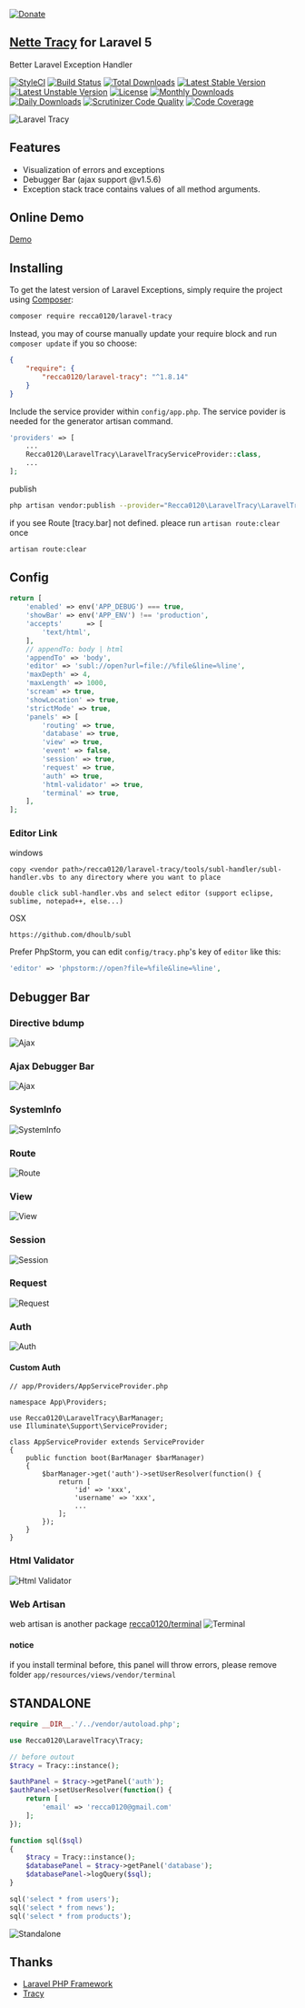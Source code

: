[![Donate](https://img.shields.io/badge/Donate-PayPal-green.svg)](https://www.paypal.com/cgi-bin/webscr?cmd=_s-xclick&hosted_button_id=YNNLC9V28YDPN)

## [Nette Tracy](https://github.com/nette/tracy.git) for Laravel 5

Better Laravel Exception Handler

[![StyleCI](https://styleci.io/repos/40661503/shield?style=flat)](https://styleci.io/repos/40661503)
[![Build Status](https://travis-ci.org/recca0120/laravel-tracy.svg)](https://travis-ci.org/recca0120/laravel-tracy)
[![Total Downloads](https://poser.pugx.org/recca0120/laravel-tracy/d/total.svg)](https://packagist.org/packages/recca0120/laravel-tracy)
[![Latest Stable Version](https://poser.pugx.org/recca0120/laravel-tracy/v/stable.svg)](https://packagist.org/packages/recca0120/laravel-tracy)
[![Latest Unstable Version](https://poser.pugx.org/recca0120/laravel-tracy/v/unstable.svg)](https://packagist.org/packages/recca0120/laravel-tracy)
[![License](https://poser.pugx.org/recca0120/laravel-tracy/license.svg)](https://packagist.org/packages/recca0120/laravel-tracy)
[![Monthly Downloads](https://poser.pugx.org/recca0120/laravel-tracy/d/monthly)](https://packagist.org/packages/recca0120/laravel-tracy)
[![Daily Downloads](https://poser.pugx.org/recca0120/laravel-tracy/d/daily)](https://packagist.org/packages/recca0120/laravel-tracy)
[![Scrutinizer Code Quality](https://scrutinizer-ci.com/g/recca0120/laravel-tracy/badges/quality-score.png?b=master)](https://scrutinizer-ci.com/g/recca0120/laravel-tracy/?branch=master)
[![Code Coverage](https://scrutinizer-ci.com/g/recca0120/laravel-tracy/badges/coverage.png?b=master)](https://scrutinizer-ci.com/g/recca0120/laravel-tracy/?branch=master)

![Laravel Tracy](https://user-images.githubusercontent.com/1390554/27463755-382577ac-57fc-11e7-87e5-80eb39db0683.png)

## Features
- Visualization of errors and exceptions
- Debugger Bar (ajax support @v1.5.6)
- Exception stack trace contains values of all method arguments.

## Online Demo
[Demo](https://cdn.rawgit.com/recca0120/laravel-tracy/master/docs/tracy-exception.html)

## Installing

To get the latest version of Laravel Exceptions, simply require the project using [Composer](https://getcomposer.org):

```bash
composer require recca0120/laravel-tracy
```

Instead, you may of course manually update your require block and run `composer update` if you so choose:

```json
{
    "require": {
        "recca0120/laravel-tracy": "^1.8.14"
    }
}
```

Include the service provider within `config/app.php`. The service povider is needed for the generator artisan command.

```php
'providers' => [
    ...
    Recca0120\LaravelTracy\LaravelTracyServiceProvider::class,
    ...
];
```

publish

```bash
php artisan vendor:publish --provider="Recca0120\LaravelTracy\LaravelTracyServiceProvider"
```

if you see Route [tracy.bar] not defined. pleace run `artisan route:clear` once

```bash
artisan route:clear
```

## Config
```php
return [
    'enabled' => env('APP_DEBUG') === true,
    'showBar' => env('APP_ENV') !== 'production',
    'accepts'      => [
        'text/html',
    ],
    // appendTo: body | html
    'appendTo' => 'body',
    'editor' => 'subl://open?url=file://%file&line=%line',
    'maxDepth' => 4,
    'maxLength' => 1000,
    'scream' => true,
    'showLocation' => true,
    'strictMode' => true,
    'panels' => [
        'routing' => true,
        'database' => true,
        'view' => true,
        'event' => false,
        'session' => true,
        'request' => true,
        'auth' => true,
        'html-validator' => true,
        'terminal' => true,
    ],
];
```

### Editor Link

windows
```
copy <vendor path>/recca0120/laravel-tracy/tools/subl-handler/subl-handler.vbs to any directory where you want to place

double click subl-handler.vbs and select editor (support eclipse, sublime, notepad++, else...)
```

OSX
```
https://github.com/dhoulb/subl
```
Prefer PhpStorm, you can edit `config/tracy.php`'s key of `editor` like this:
```php
'editor' => 'phpstorm://open?file=%file&line=%line',
```

## Debugger Bar

### Directive bdump
![Ajax](https://cdn.rawgit.com/recca0120/laravel-tracy/master/docs/screenshots/bdump.png)

### Ajax Debugger Bar
![Ajax](https://cdn.rawgit.com/recca0120/laravel-tracy/master/docs/screenshots/ajax.png)

### SystemInfo
![SystemInfo](https://cdn.rawgit.com/recca0120/laravel-tracy/master/docs/screenshots/systeminfo.png)

### Route
![Route](https://cdn.rawgit.com/recca0120/laravel-tracy/master/docs/screenshots/route.png)

### View
![View](https://cdn.rawgit.com/recca0120/laravel-tracy/master/docs/screenshots/view.png)

### Session
![Session](https://cdn.rawgit.com/recca0120/laravel-tracy/master/docs/screenshots/session.png)

### Request
![Request](https://cdn.rawgit.com/recca0120/laravel-tracy/master/docs/screenshots/request.png)

### Auth
![Auth](https://cdn.rawgit.com/recca0120/laravel-tracy/master/docs/screenshots/login.png)

#### Custom Auth
```
// app/Providers/AppServiceProvider.php

namespace App\Providers;

use Recca0120\LaravelTracy\BarManager;
use Illuminate\Support\ServiceProvider;

class AppServiceProvider extends ServiceProvider
{
    public function boot(BarManager $barManager)
    {
        $barManager->get('auth')->setUserResolver(function() {
            return [
                'id' => 'xxx',
                'username' => 'xxx',
                ...
            ];
        });
    }
}
```


### Html Validator
![Html Validator](https://cdn.rawgit.com/recca0120/laravel-tracy/master/docs/screenshots/html-validator.png)

### Web Artisan
web artisan is another package [recca0120/terminal](https://github.com/recca0120/laravel-terminal)
![Terminal](https://cdn.rawgit.com/recca0120/laravel-tracy/master/docs/screenshots/terminal.png)

#### notice
if you install terminal before, this panel will throw errors, please remove folder `app/resources/views/vendor/terminal`

## STANDALONE

```php
require __DIR__.'/../vendor/autoload.php';

use Recca0120\LaravelTracy\Tracy;

// before outout
$tracy = Tracy::instance();

$authPanel = $tracy->getPanel('auth');
$authPanel->setUserResolver(function() {
    return [
        'email' => 'recca0120@gmail.com'
    ];
});

function sql($sql)
{
    $tracy = Tracy::instance();
    $databasePanel = $tracy->getPanel('database');
    $databasePanel->logQuery($sql);
}

sql('select * from users');
sql('select * from news');
sql('select * from products');
```

![Standalone](https://cdn.rawgit.com/recca0120/laravel-tracy/master/docs/screenshots/standalone.png)

## Thanks

- [Laravel PHP Framework](https://github.com/laravel/laravel)
- [Tracy](https://github.com/nette/tracy)
